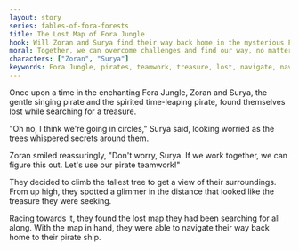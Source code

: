 ```yaml
---
layout: story
series: fables-of-fora-forests
title: The Lost Map of Fora Jungle
hook: Will Zoran and Surya find their way back home in the mysterious Fora Jungle?
moral: Together, we can overcome challenges and find our way, no matter how lost we feel.
characters: ["Zoran", "Surya"]
keywords: Fora Jungle, pirates, teamwork, treasure, lost, navigate, navigate, map, pirate ship, mysterious
---
```


Once upon a time in the enchanting Fora Jungle, Zoran and Surya, the gentle singing pirate and the spirited time-leaping pirate, found themselves lost while searching for a treasure.

"Oh no, I think we're going in circles," Surya said, looking worried as the trees whispered secrets around them.

Zoran smiled reassuringly, "Don't worry, Surya. If we work together, we can figure this out. Let's use our pirate teamwork!"

They decided to climb the tallest tree to get a view of their surroundings. From up high, they spotted a glimmer in the distance that looked like the treasure they were seeking.

Racing towards it, they found the lost map they had been searching for all along. With the map in hand, they were able to navigate their way back home to their pirate ship.
